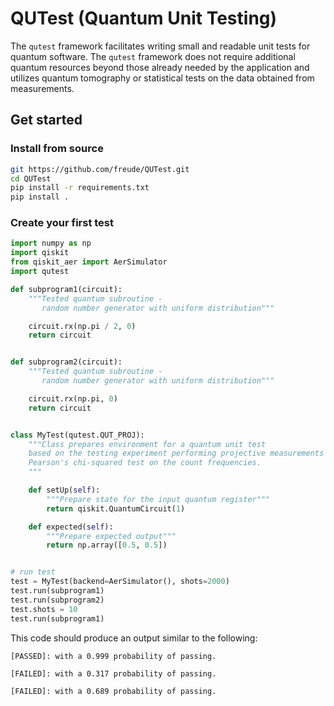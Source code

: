 # QUTest (Quantum Unit Testing)

The `qutest` framework facilitates writing small and readable unit tests for quantum software. 
The `qutest`  framework does not require additional quantum resources beyond those already needed by the application and utilizes quantum tomography or statistical tests on the data obtained from measurements.


## Get started

### Install from source

```bash
git https://github.com/freude/QUTest.git
cd QUTest
pip install -r requirements.txt
pip install .
```

### Create your first test


```python
import numpy as np
import qiskit
from qiskit_aer import AerSimulator
import qutest

def subprogram1(circuit):
    """Tested quantum subroutine -
       random number generator with uniform distribution"""

    circuit.rx(np.pi / 2, 0)
    return circuit


def subprogram2(circuit):
    """Tested quantum subroutine -
       random number generator with uniform distribution"""

    circuit.rx(np.pi, 0)
    return circuit


class MyTest(qutest.QUT_PROJ):
    """Class prepares environment for a quantum unit test
    based on the testing experiment performing projective measurements in the computational basis and
    Pearson's chi-squared test on the count frequencies.
    """

    def setUp(self):
        """Prepare state for the input quantum register"""
        return qiskit.QuantumCircuit(1)

    def expected(self):
        """Prepare expected output"""
        return np.array([0.5, 0.5])


# run test
test = MyTest(backend=AerSimulator(), shots=2000)
test.run(subprogram1)
test.run(subprogram2)
test.shots = 10
test.run(subprogram1)
```

This code should produce an output similar to the following:

```
[PASSED]: with a 0.999 probability of passing.

[FAILED]: with a 0.317 probability of passing.

[FAILED]: with a 0.689 probability of passing.
```
